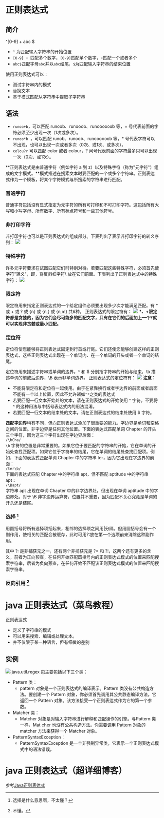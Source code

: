 # 正则表达式
## 简介
\^[0-9] + abc $
- `^` 为匹配输入字符串的开始位置
- `[0-9] + `匹配多个数字，`[0-9]`匹配单个数字，`+`匹配一个或者多个
- `abc$`匹配字母`abc`并以`abc`结尾，`$`为匹配输入字符串的结束位置

使用正则表达式可以：
- 测试字符串内的模式
- 替换文本
- 基于模式匹配从字符串中提取子字符串

## 语法
- `runoo+b`，可以匹配 runoob、runooob、runoooooob 等，+ 号代表前面的字符必须至少出现一次（1次或多次）。
- `runoo*b `，可以匹配 runob、runoob、runoooooob 等，\* 号代表字符可以不出现，也可以出现一次或者多次（0次、或1次、或多次）。
- `colou?r` 可以匹配 color 或者 colour，? 问号代表前面的字符最多只可以出现一次（0次、或1次）。

**正则表达式是由普通字符（例如字符 a 到 z）以及特殊字符（称为"元字符"）组成的文字模式。**模式描述在搜索文本时要匹配的一个或多个字符串。正则表达式作为一个模板，将某个字符模式与所搜索的字符串进行匹配。
### 普通字符
普通字符包括没有显式指定为元字符的所有可打印和不可打印字符。这包括所有大写和小写字母、所有数字、所有标点符号和一些其他符号。
### 非打印字符
非打印字符也可以是正则表达式的组成部分。下表列出了表示非打印字符的转义序列：
![](_v_images/_1524464730_17607.png)

### 特殊字符
许多元字符要求在试图匹配它们时特别对待。若要匹配这些特殊字符，必须首先使字符"转义"，即，将反斜杠字符\ 放在它们前面。下表列出了正则表达式中的特殊字符：
![](_v_images/_1524464924_5764.png)
### 限定符
限定符用来指定正则表达式的一个给定组件必须要出现多少次才能满足匹配。有 * 或 + 或 ? 或 {n} 或 {n,} 或 {n,m} 共6种。
正则表达式的限定符有：
![](_v_images/_1524464986_23297.png)
**\*、+限定符都是贪婪的，因为它们会尽可能多的匹配文字，只有在它们的后面加上一个?就可以实现非贪婪或最小匹配。**
### 定位符
定位符使您能够将正则表达式固定到行首或行尾。它们还使您能够创建这样的正则表达式，这些正则表达式出现在一个单词内、在一个单词的开头或者一个单词的结尾。    

定位符用来描述字符串或单词的边界，\^ 和 \$ 分别指字符串的开始与结束，\b 描述单词的前或后边界，\B 表示非单词边界。
正则表达式的定位符有：
![](_v_images/_1524465447_260.png)
**注意：**     
- 不能将限定符和定位符一起使用。由于在紧靠换行或者字边界的前面或者后面不能有一个以上位置，因此不允许诸如`^*`之类的表达式
- 若要匹配一行文本开始处的文本，请在正则表达式的开始使用 ^ 字符。不要将 ^ 的这种用法与中括号表达式内的用法混淆。
- 若要匹配一行文本的结束处的文本，请在正则表达式的结束处使用 $ 字符。

**匹配字边界**稍有不同，但向正则表达式添加了很重要的能力。字边界是单词和空格之间的位置。非字边界是任何其他位置。下面的表达式匹配单词 Chapter 的开头三个字符，因为这三个字符出现在字边界后面：    
`/\bCha/`    
`\b` 字符的位置是非常重要的。如果它位于要匹配的字符串的开始，它在单词的开始处查找匹配项。如果它位于字符串的结尾，它在单词的结尾处查找匹配项。例如，下面的表达式匹配单词 Chapter 中的字符串 ter，因为它出现在字边界的前面：    
`/ter\b/`    
下面的表达式匹配 Chapter 中的字符串 apt，但不匹配 aptitude 中的字符串 apt：    
`/\Bapt/`    
字符串 apt 出现在单词 Chapter 中的非字边界处，但出现在单词 aptitude 中的字边界处。对于 \B 非字边界运算符，位置并不重要，因为匹配不关心究竟是单词的开头还是结尾。
### 选择 [^1]
用圆括号将所有选择项括起来，相邻的选择项之间用|分隔。但用圆括号会有一个副作用，使相关的匹配会被缓存，此时可用?:放在第一个选项前来消除这种副作用。

其中 ?: 是非捕获元之一，还有两个非捕获元是 ?= 和 ?!，这两个还有更多的含义，前者为正向预查，在任何开始匹配圆括号内的正则表达式模式的位置来匹配搜索字符串，后者为负向预查，在任何开始不匹配该正则表达式模式的位置来匹配搜索字符串。
### 反向引用 [^2]
# java 正则表达式（菜鸟教程）
正则表达式
- 定义了字符串的模式
- 可以用来搜索、编辑或处理文本。
- 并不仅限于某一种语言，但有细微的差别

## 实例
![](_v_images/_1524467762_32263.png)
java.util.regex 包主要包括以下三个类：
- Pattern 类：
    - pattern 对象是一个正则表达式的编译表示。Pattern 类没有公共构造方法。要创建一个 Pattern 对象，你必须首先调用其公共静态编译方法，它返回一个 Pattern 对象。该方法接受一个正则表达式作为它的第一个参数。
- Matcher 类：
    - Matcher 对象是对输入字符串进行解释和匹配操作的引擎。与Pattern 类一样，Mat  cher 也没有公共构造方法。你需要调用 Pattern 对象的 matcher 方法来获得一个 Matcher 对象。
- PatternSyntaxException：
    - PatternSyntaxException 是一个非强制异常类，它表示一个正则表达式模式中的语法错误。


# java 正则表达式（超详细博客）
参考[Java正则表达式](https://www.cnblogs.com/xyou/p/7427779.html)



[^1]:选择是什么意思啊，不太懂？
[^2]:不懂。
